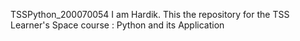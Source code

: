 TSSPython_200070054
I am Hardik. This the repository for the TSS Learner's Space course : Python and its Application